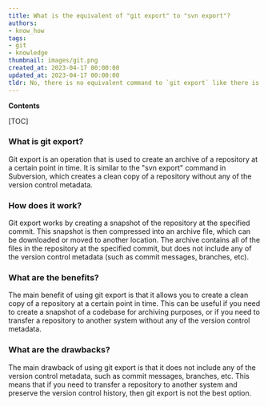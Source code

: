 ```yaml
---
title: What is the equivalent of "git export" to "svn export"?
authors:
- know_how
tags:
- git
- knowledge
thumbnail: images/git.png
created_at: 2023-04-17 00:00:00
updated_at: 2023-04-17 00:00:00
tldr: No, there is no equivalent command to `git export` like there is for `svn export`.
---
```


**Contents**

[TOC]

### What is git export?
Git export is an operation that is used to create an archive of a repository at a certain point in time. It is similar to the "svn export" command in Subversion, which creates a clean copy of a repository without any of the version control metadata.

### How does it work?
Git export works by creating a snapshot of the repository at the specified commit. This snapshot is then compressed into an archive file, which can be downloaded or moved to another location. The archive contains all of the files in the repository at the specified commit, but does not include any of the version control metadata (such as commit messages, branches, etc).

### What are the benefits?
The main benefit of using git export is that it allows you to create a clean copy of a repository at a certain point in time. This can be useful if you need to create a snapshot of a codebase for archiving purposes, or if you need to transfer a repository to another system without any of the version control metadata.

### What are the drawbacks?
The main drawback of using git export is that it does not include any of the version control metadata, such as commit messages, branches, etc. This means that if you need to transfer a repository to another system and preserve the version control history, then git export is not the best option.
